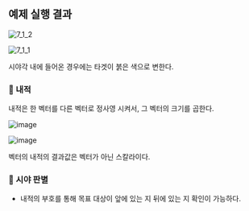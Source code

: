 ## 예제 실행 결과


![7_1_2](https://user-images.githubusercontent.com/46295539/218311695-62a104ca-0e0f-4df3-8875-5818db843c1e.png)

![7_1_1](https://user-images.githubusercontent.com/46295539/218311656-e41ee058-95f0-4f06-8db0-b22e212e13eb.png)

시야각 내에 들어온 경우에는 타겟이 붉은 색으로 변한다.

### 🚩 내적

내적은 한 벡터를 다른 벡터로 정사영 시켜서, 그 벡터의 크기를 곱한다.

![image](https://user-images.githubusercontent.com/46295539/218311780-7d252dd2-d4f5-41ed-bf8f-0bbfba9a71f0.png)

![image](https://user-images.githubusercontent.com/46295539/218311870-ed8005e6-1314-4085-b080-af0558905ef5.png)

벡터의 내적의 결과값은 벡터가 아닌 스칼라이다.

### 📌 시야 판별

- 내적의 부호를 통해 목표 대상이 앞에 있는 지 뒤에 있는 지 확인이 가능하다.
